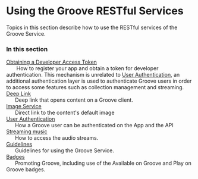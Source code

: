 # Using the Groove RESTful Services
Topics in this section describe how to use the RESTful services of the Groove Service.

### In this section
[Obtaining a Developer Access Token](Obtaining-a-Developer-Access-Token.md)  
&nbsp;&nbsp;&nbsp;&nbsp;&nbsp;&nbsp; How to register your app and obtain a token for developer authentication. This mechanism is unrelated to [User Authentication](User-Authentication.md), an additional authentication layer is used to authenticate Groove users in  order to access some features such as collection management and streaming.     
[Deep Link](Deep-Link.md)  
&nbsp;&nbsp;&nbsp;&nbsp;&nbsp;&nbsp;Deep link that opens content on a Groove client.  
[Image Service](Image-Service.md)  
&nbsp;&nbsp;&nbsp;&nbsp;&nbsp;&nbsp;Direct link to the content's default image  
[User Authentication](User-Authentication.md)  
&nbsp;&nbsp;&nbsp;&nbsp;&nbsp;&nbsp;How a Groove user can be authenticated on the App and the API  
[Streaming music](Streaming-music.md)  
&nbsp;&nbsp;&nbsp;&nbsp;&nbsp;&nbsp;How to access the audio streams.  
[Guidelines](Guidelines.md)  
&nbsp;&nbsp;&nbsp;&nbsp;&nbsp;&nbsp;Guidelines for using the Groove Service.  
[Badges](Badges.md)  
&nbsp;&nbsp;&nbsp;&nbsp;&nbsp;&nbsp;Promoting Groove, including use of the Available on Groove and Play on Groove badges.
